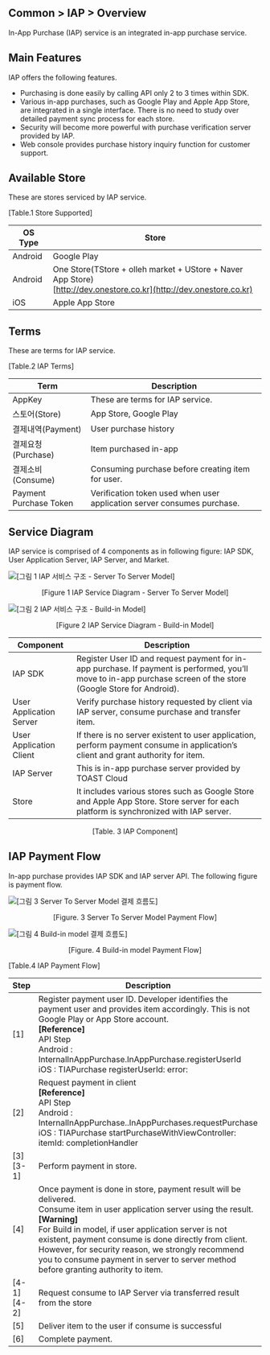 ## Common > IAP > Overview

In-App Purchase (IAP) service is an integrated in-app purchase service.

## Main Features

IAP offers the following features.

* Purchasing is done easily by calling API only 2 to 3 times within SDK.  
* Various in-app purchases, such as Google Play and Apple App Store, are integrated in a single interface. 
There is no need to study over detailed payment sync process for each store. 
* Security will become more powerful with purchase verification server provided by IAP. 
* Web console provides purchase history inquiry function for customer support.

## Available Store

These are stores serviced by IAP service. 

[Table.1 Store Supported]

| OS Type | Store |
| --- | --- |
| Android | Google Play |
| Android | One Store(TStore + olleh market + UStore + Naver App Store)<br>[http://dev.onestore.co.kr](http://dev.onestore.co.kr) |
| iOS | Apple App Store |

## Terms

These are terms for IAP service.

[Table.2 IAP Terms]

| Term | Description |
| --- | --- |
| AppKey | These are terms for IAP service. |
| 스토어(Store) | App Store, Google Play |
| 결제내역(Payment) | User purchase history |
| 결제요청(Purchase) | Item purchased in-app |
| 결제소비(Consume) | Consuming purchase before creating item for user. |
| Payment Purchase Token | Verification token used when user application server consumes purchase. |

## Service Diagram

IAP service is comprised of 4 components as in following figure: IAP SDK, User Application Server, IAP Server, and Market.

![[그림 1 IAP 서비스 구조 - Server To Server Model]](http://static.toastoven.net/prod_iap/iap_n_1.png)
<center>[Figure 1 IAP Service Diagram - Server To Server Model]</center>

![[그림 2 IAP 서비스 구조 - Build-in Model]](http://static.toastoven.net/prod_iap/iap_n_23.png)
<center>[Figure 2 IAP Service Diagram - Build-in Model]</center>

| Component | Description |
| ----- | --- |
| IAP SDK | Register User ID and request payment for in-app purchase. If payment is performed, you’ll move to in-app purchase screen of the store (Google Store for Android). |
| User Application Server | Verify purchase history requested by client via IAP server, consume purchase and transfer item. |
| User Application Client | If there is no server existent to user application, perform payment consume in application’s client and grant authority for item.  |
| IAP Server | This is in-app purchase server provided by TOAST Cloud|
| Store | It includes various stores such as Google Store and Apple App Store. Store server for each platform is synchronized with IAP server. |
<center>[Table. 3 IAP Component]</center>

## IAP Payment Flow

In-app purchase provides IAP SDK and IAP server API. The following figure is payment flow.

![[그림 3 Server To Server Model 결제 흐름도]](http://static.toastoven.net/prod_iap/iap_n_28.png)
<center>[Figure. 3 Server To Server Model Payment Flow]</center>

![[그림 4 Build-in model 결제 흐름도]](http://static.toastoven.net/prod_iap/iap_n_29.png)
<center>[Figure. 4 Build-in model Payment Flow]</center>

[Table.4 IAP Payment Flow]

| Step | Description |
| ---------- | ----------- |
| [1] | Register payment user ID. Developer identifies the payment user and provides item accordingly. This is not Google Play or App Store account.<br>**[Reference]** <br>API Step<br>Android : InternalInAppPurchase.InAppPurchase.registerUserId<br>iOS : TIAPurchase registerUserId: error: |
| [2] | Request payment in client<br>**[Reference]** <br>API Step<br>Android : InternalInAppPurchase..InAppPurchases.requestPurchase<br>iOS : TIAPurchase startPurchaseWithViewController: itemId: completionHandler |
| [3]<br>[3-1] | Perform payment in store. |
| [4] | Once payment is done in store, payment result will be delivered. <br>Consume item in user application server using the result.<br>**[Warning]** <br>For Build in model, if user application server is not existent, payment consume is done directly from client. However, for security reason, we strongly recommend you to consume payment in server to server method before granting authority to item.  |
| [4-1]<br>[4-2] | Request consume to IAP Server via transferred result from the store |
| [5] | Deliver item to the user if consume is successful |
| [6] | Complete payment. |
